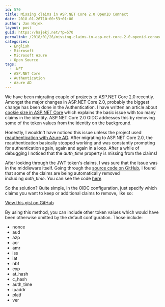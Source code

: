 ```yaml
---
id: 570
title: Missing claims in ASP.NET Core 2.0 OpenID Connect
date: 2018-01-26T10:00:53+01:00
author: Jan Hajek
layout: post
guid: https://hajekj.net/?p=570
permalink: /2018/01/26/missing-claims-in-asp-net-core-2-0-openid-connect/
categories:
  - English
  - Microsoft
  - Microsoft Azure
  - Open Source
tags:
  - .NET
  - ASP.NET Core
  - Authentication
  - Azure AD
---
```

<!-- wp:paragraph {"coblocks":[]} -->
<p>We have been migrating couple of projects to ASP.NET Core 2.0 recently. Amongst the major changes in ASP.NET Core 2.0, probably the biggest change has been done in the Authentication. I have written an article about <a href="https://hajekj.net/2017/03/20/cookie-size-and-cookie-authentication-in-asp-net-core/">cookie size in ASP.NET Core</a>&nbsp;which explains the basic issue with too many claims in the identity. ASP.NET Core 2.0 OIDC addresses this by removing some of the token values from the identity on the background.</p>
<!-- /wp:paragraph -->

<!-- wp:more {"coblocks":[]} -->
<!--more-->
<!-- /wp:more -->

<!-- wp:paragraph {"coblocks":[]} -->
<p>Honestly, I wouldn't have noticed this issue unless the project used <a href="https://hajekj.net/2017/03/06/forcing-reauthentication-with-azure-ad/">reauthentication with Azure AD</a>. After migrating to ASP.NET Core 2.0, the reauthentication basically stopped working and was constantly prompting for authentication again, again and again in a loop. After a while of debugging I noticed that the&nbsp;<em>auth_time</em> property is missing from the claims!</p>
<!-- /wp:paragraph -->

<!-- wp:paragraph {"coblocks":[]} -->
<p>After looking through the JWT token's claims, I was sure that the issue was in the middleware itself. Going through the <a href="https://github.com/aspnet/Security/">source code on GitHub</a>, I found that some of the claims are being automatically removed including&nbsp;<em>auth_time</em>. You can see the code <a href="https://github.com/aspnet/Security/blob/dev/src/Microsoft.AspNetCore.Authentication.OpenIdConnect/OpenIdConnectOptions.cs#L58">here</a>.</p>
<!-- /wp:paragraph -->

<!-- wp:paragraph {"coblocks":[]} -->
<p>So the solution? Quite simple, in the OIDC configuration, just specify which claims you want to keep or additional claims to remove, like so:</p>
<!-- /wp:paragraph -->

<!-- wp:coblocks/gist {"url":"https://gist.github.com/hajekj/17ab3a7a18b1ad545ff000252dc35451","file":"570-1.cs","coblocks":[]} -->
<div class="wp-block-coblocks-gist"><script src="https://gist.github.com/hajekj/17ab3a7a18b1ad545ff000252dc35451.js?file=570-1.cs"></script><noscript><a href="https://gist.github.com/hajekj/17ab3a7a18b1ad545ff000252dc35451#file-570-1-cs">View this gist on GitHub</a></noscript></div>
<!-- /wp:coblocks/gist -->

<!-- wp:paragraph {"coblocks":[]} -->
<p>By using this method, you can include other token values which would have been otherwise omitted by the default configuration. Those include:</p>
<!-- /wp:paragraph -->

<!-- wp:list {"coblocks":[]} -->
<ul><li>nonce</li><li>aud</li><li>azp</li><li>acr</li><li>amr</li><li>iss</li><li>iat</li><li>nbf</li><li>exp</li><li>at_hash</li><li>c_hash</li><li>auth_time</li><li>ipaddr</li><li>platf</li><li>ver</li></ul>
<!-- /wp:list -->